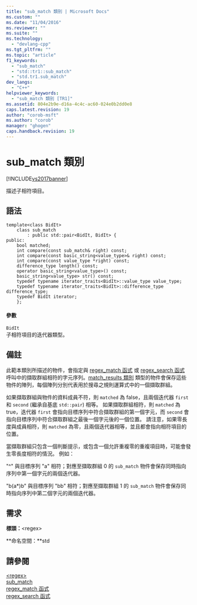 ```yaml
---
title: "sub_match 類別 | Microsoft Docs"
ms.custom: ""
ms.date: "11/04/2016"
ms.reviewer: ""
ms.suite: ""
ms.technology: 
  - "devlang-cpp"
ms.tgt_pltfrm: ""
ms.topic: "article"
f1_keywords: 
  - "sub_match"
  - "std::tr1::sub_match"
  - "std.tr1.sub_match"
dev_langs: 
  - "C++"
helpviewer_keywords: 
  - "sub_match 類別 [TR1]"
ms.assetid: 804e2b9e-d16a-4c4c-ac60-024e0b2dd0e8
caps.latest.revision: 19
author: "corob-msft"
ms.author: "corob"
manager: "ghogen"
caps.handback.revision: 19
---
```

# sub_match 類別
[!INCLUDE[vs2017banner](../assembler/inline/includes/vs2017banner.md)]

描述子相符項目。  
  
## 語法  
  
```  
template<class BidIt>  
    class sub_match  
        : public std::pair<BidIt, BidIt> {  
public:  
    bool matched;  
    int compare(const sub_match& right) const;  
    int compare(const basic_string<value_type>& right) const;  
    int compare(const value_type *right) const;  
    difference_type length() const;  
    operator basic_string<value_type>() const;  
    basic_string<value_type> str() const;  
    typedef typename iterator_traits<BidIt>::value_type value_type;  
    typedef typename iterator_traits<BidIt>::difference_type difference_type;  
    typedef BidIt iterator;  
    };  
```  
  
#### 參數  
 `BidIt`  
 子相符項目的迭代器類型。  
  
## 備註  
 此範本類別所描述的物件，會指定與 [regex\_match 函式](../Topic/regex_match%20Function.md) 或 [regex\_search 函式](../Topic/regex_search%20Function.md) 呼叫中的擷取群組相符的字元序列。[match\_results 類別](../standard-library/match-results-class.md) 類型的物件會保存這些物件的陣列，每個陣列分別代表用於搜尋之規則運算式中的一個擷取群組。  
  
 如果擷取群組與物件的資料成員不符，則 `matched` 為 false，且兩個迭代器 `first` 和 `second` \(繼承自基底 `std::pair`\) 相等。 如果擷取群組相符，則 `matched` 為 true，迭代器 `first` 會指向目標序列中符合擷取群組的第一個字元，而 `second` 會指向目標序列中符合擷取群組之最後一個字元後的一個位置。 請注意，如果零長度與成員相符，則 `matched` 為零，且兩個迭代器相等，並且都會指向相符項目的位置。  
  
 當擷取群組只包含一個判斷提示，或包含一個允許重複零的重複項目時，可能會發生零長度相符的情況。 例如：  
  
 "^" 與目標序列 "a" 相符；對應至擷取群組 0 的 `sub_match` 物件會保存同時指向序列中第一個字元的兩個迭代器。  
  
 "b\(a\*\)b" 與目標序列 "bb" 相符；對應至擷取群組 1 的 `sub_match` 物件會保存同時指向序列中第二個字元的兩個迭代器。  
  
## 需求  
 **標頭：**\<regex\>  
  
 **命名空間：**std  
  
## 請參閱  
 [\<regex\>](../standard-library/regex.md)   
 [sub\_match](../standard-library/sub-match-class.md)   
 [regex\_match 函式](../Topic/regex_match%20Function.md)   
 [regex\_search 函式](../Topic/regex_search%20Function.md)